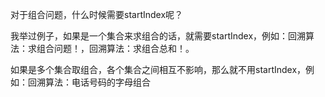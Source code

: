 对于组合问题，什么时候需要startIndex呢？

我举过例子，如果是一个集合来求组合的话，就需要startIndex，例如：回溯算法：求组合问题！，回溯算法：求组合总和！。

如果是多个集合取组合，各个集合之间相互不影响，那么就不用startIndex，例如：回溯算法：电话号码的字母组合
